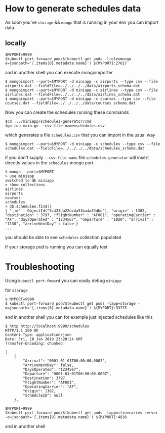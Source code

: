 
# How to generate schedules data

As soon you've `storage` && `mongo` that is running in your env you can import data.


## locally

```
$MYPORT=9999
$kubectl port-forward pod/$(kubectl get pods -lrole=mongo -o=jsonpath='{.items[0].metadata.name}') ${MYPORT}:27017
```

and in another shell you can execute mongoimporter

```shell
$ mongoimport --port=$MYPORT -d miniapp -c airports --type csv --file airports.dat --fieldFile=../../../../data/airports_schema.dat
$ mongoimport --port=$MYPORT -d miniapp -c airlines --type csv --file airlines.dat --fieldFile=../../../../data/airlines_schema.dat
$ mongoimport --port=$MYPORT -d miniapp -c courses --type csv --file courses.dat --fieldFile=../../../../data/courses_schema.dat
```

Now you can create the schedules running these commands

```shell
$cd .../miniapp/schedules-generator/cmd
$go run main.go --csv-file-name=schedules.csv
```

which generates a file `schedules.csv` that you can import in the usual way

```shell
$ mongoimport --port=$MYPORT -d miniapp -c schedules --type csv --file schedules.dat --fieldFile=../../../../data/schedules_schema.dat
```

if you don't supply `--csv-file-name` file `schedules-generator` will insert directly values in the `schedules` mongo port.

```shell
$ mongo --port=$MYPORT
> use miniapp
switched to db miniapp
> show collections
airlines
airports
courses
schedules
> db.schedules.find()
{ "_id" : ObjectId("5c423da22dc4a51ba4a73dbe"), "origin" : 1382, "destination" : 3797, "flightNumber" : "AF001", "operatingCarrier" : "AF", "daysOperated" : "1234567", "departure" : "1020", "arrival" : "1130", "arriveNextDay" : false }
...
```
you should be able to see `schedules` collection populated

If your storage pod is running you can equally test

# Troubleshooting

Using `kubectl port-foward` you can easily debug `miniapp`

for `storage`

```shell
$ MYPORT=9999
$ kubectl port-forward pod/$(kubectl get pods -lapp=storage -o=jsonpath='{.items[0].metadata.name}') ${MYPORT}:33775
```

and in another shell you can for example just injected schedules like this

```shell
$ http http://localhost:9999/schedules
HTTP/1.1 200 OK
Content-Type: application/json
Date: Fri, 18 Jan 2019 23:20:24 GMT
Transfer-Encoding: chunked

[
    {
        "Arrival": "0001-01-01T00:00:00.000Z",
        "ArriveNextDay": false,
        "DaysOperated": "1234567",
        "Departure": "0001-01-01T00:00:00.000Z",
        "Destination": 3797,
        "FlightNumber": "AF001",
        "OperatingCarrier": "AF",
        "Origin": 1382,
        "ScheduleID": null
    },

```


```shell
$MYPORT=9999
$kubectl port-forward pod/$(kubectl get pods -lapp=itineraries-server -o=jsonpath='{.items[0].metadata.name}') ${MYPORT}:4838
```
and in another shell

```shell

```


